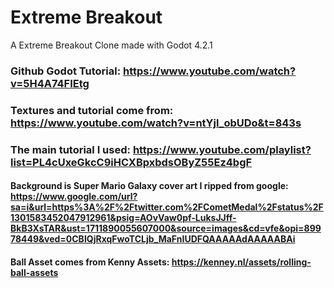 # Extreme Breakout
 A Extreme Breakout Clone made with Godot 4.2.1



### Github Godot Tutorial: https://www.youtube.com/watch?v=5H4A74FIEtg 
### Textures and tutorial come from: https://www.youtube.com/watch?v=ntYjl_obUDo&t=843s
### The main tutorial I used: https://www.youtube.com/playlist?list=PL4cUxeGkcC9iHCXBpxbdsOByZ55Ez4bgF
#### Background is Super Mario Galaxy cover art I ripped from google: https://www.google.com/url?sa=i&url=https%3A%2F%2Ftwitter.com%2FCometMedal%2Fstatus%2F1301583452047912961&psig=AOvVaw0pf-LuksJJff-BkB3XsTAR&ust=1711890055607000&source=images&cd=vfe&opi=89978449&ved=0CBIQjRxqFwoTCLjb_MaFnIUDFQAAAAAdAAAAABAi
#### Ball Asset comes from Kenny Assets: https://kenney.nl/assets/rolling-ball-assets

